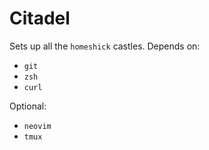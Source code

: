 # Citadel
Sets up all the `homeshick` castles. Depends on:
 * `git`
 * `zsh`
 * `curl`

Optional:

 * `neovim`
 * `tmux`
